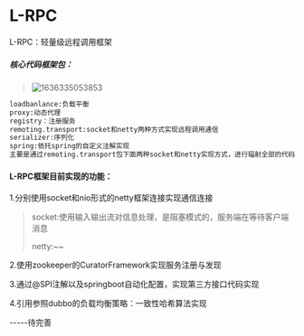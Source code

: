 # L-RPC
L-RPC：轻量级远程调用框架

##### 核心代码框架包：

> ![1636335053853](E:\2\studyDemo\LRPC\png\1.png)

```xml
loadbanlance:负载平衡
proxy:动态代理
registry：注册服务
remoting.transport:socket和netty两种方式实现远程调用通信
serializer:序列化
spring:依托spring的自定义注解实现
主要是通过remoting.transport包下面两种socket和netty实现方式，进行辐射全部的代码
```

#### L-RPC框架目前实现的功能：

1.分别使用socket和nio形式的netty框架连接实现通信连接

> socket:使用输入输出流对信息处理，是阻塞模式的，服务端在等待客户端消息
>
> netty:~~

2.使用zookeeper的CuratorFramework实现服务注册与发现

3.通过@SPI注解以及springboot自动化配置，实现第三方接口代码实现

4.引用参照dubbo的负载均衡策略：一致性哈希算法实现

-----待完善
